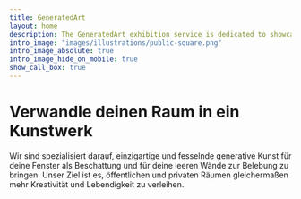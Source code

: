 ```yaml
---
title: GeneratedArt
layout: home
description: The GeneratedArt exhibition service is dedicated to showcasing the best and most innovative works of generative art from around the world. Our team of experienced curators carefully selects and reviews each piece of artwork, ensuring that it meets our high standards for technical proficiency, artistic vision, and creativity.
intro_image: "images/illustrations/public-square.png"
intro_image_absolute: true
intro_image_hide_on_mobile: true
show_call_box: true
---
```


# Verwandle deinen Raum in ein Kunstwerk

Wir sind spezialisiert darauf, einzigartige und fesselnde generative Kunst für deine Fenster als Beschattung und für deine leeren Wände zur Belebung zu bringen. Unser Ziel ist es, öffentlichen und privaten Räumen gleichermaßen mehr Kreativität und Lebendigkeit zu verleihen.
